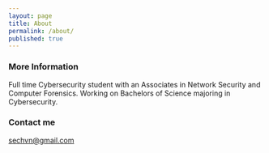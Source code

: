 ```yaml
---
layout: page
title: About
permalink: /about/
published: true
---
```



### More Information

Full time Cybersecurity student with an Associates in Network Security and Computer Forensics. Working on Bachelors of Science majoring in Cybersecurity.

### Contact me

[sechvn@gmail.com](mailto:sechvn@gmail.com)
